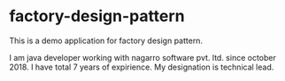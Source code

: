# factory-design-pattern
This is a demo application for factory design pattern. 

I am java developer working with nagarro software pvt. ltd. since october 2018. I have total 7 years of expirience. My designation is technical lead.
